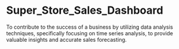 # Super_Store_Sales_Dashboard
To contribute to the success of a business by utilizing data analysis techniques, specifically focusing on time series analysis, to provide valuable insights and accurate sales forecasting.

